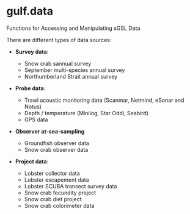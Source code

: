 # gulf.data

Functions for Accessing and Manipulating sGSL Data

There are different types of data sources:

* **Survey data**:
  - Snow crab sannual survey
  - September multi-species annual survey 
  - Northumberland Strait annual survey
  
* **Probe data**:
  - Trawl acoustic monitoring data (Scanmar, Netmind, eSonar and Notus)
  - Depth / temperature (Minilog, Star Oddi, Seabird)
  - GPS data
  
* **Observer at-sea-sampling**
  - Groundfish observer data
  - Snow crab observer data
  
* **Project data**:
  - Lobster collector data
  - Lobster escapement data
  - Lobster SCUBA transect survey data
  - Snow crab fecundity project
  - Snow crab diet project
  - Snow crab colorimeter data
